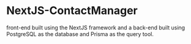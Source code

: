 # NextJS-ContactManager
front-end built using the NextJS framework and a back-end built using PostgreSQL as the database and Prisma as the query tool.
